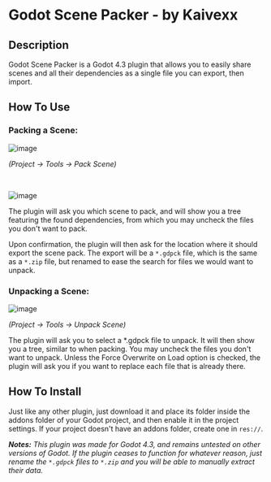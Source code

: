 # Godot Scene Packer - by Kaivexx

## Description
Godot Scene Packer is a Godot 4.3 plugin that allows you to easily share scenes and all their dependencies as a single file you can export, then import.

## How To Use
### Packing a Scene:
![image](https://github.com/user-attachments/assets/1fb5873d-52b2-4f56-9c62-57a5ccd905c5)

*(Project -> Tools -> Pack Scene)*

<br>

![image](https://github.com/user-attachments/assets/30a041d3-011a-47c5-ba32-232952056d4e)

The plugin will ask you which scene to pack, and will show you a tree featuring the found dependencies, from which you may uncheck the files you don't want to pack.

Upon confirmation, the plugin will then ask for the location where it should export the scene pack.
The export will be a `*.gdpck` file, which is the same as a `*.zip` file, but renamed to ease the search for files we would want to unpack.

### Unpacking a Scene:
![image](https://github.com/user-attachments/assets/63f315b3-3523-405a-91e1-b79de3be8764)

*(Project -> Tools -> Unpack Scene)*

The plugin will ask you to select a *.gdpck file to unpack.
It will then show you a tree, similar to when packing. You may uncheck the files you don't want to unpack.
Unless the Force Overwrite on Load option is checked, the plugin will ask you if you want to replace each file that is already there.

## How To Install
Just like any other plugin, just download it and place its folder inside the addons folder of your Godot project, and then enable it in the project settings.
If your project doesn't have an addons folder, create one in `res://`.

***Notes:** This plugin was made for Godot 4.3, and remains untested on other versions of Godot. If the plugin ceases to function for whatever reason, just rename the `*.gdpck` files to `*.zip` and you will be able to manually extract their data.*

